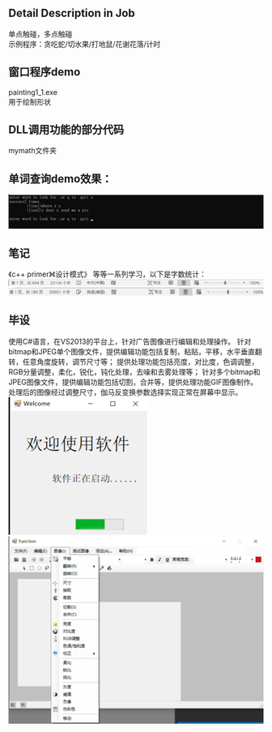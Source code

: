 ## Detail Description in Job
单点触碰，多点触碰     
示例程序：贪吃蛇/切水果/打地鼠/花谢花落/计时  

## 窗口程序demo
painting1_1.exe  
用于绘制形状

## DLL调用功能的部分代码
mymath文件夹  

## 单词查询demo效果：
![](<https://github.com/nanadongdongdong/Code/blob/main/CADDAADDimg/CADDADDimg.png>)

## 笔记
《c++ primer》《设计模式》 等等一系列学习，以下是字数统计：
![](<https://github.com/nanadongdongdong/Code/blob/main/CountCADDCADDimg/count1.png>)
![](<https://github.com/nanadongdongdong/Code/blob/main/CountCADDCADDimg/countCADDADD.png>)

## 毕设
使用C#语言，在VS2013的平台上，针对广告图像进行编辑和处理操作。
针对bitmap和JPEG单个图像文件，提供编辑功能包括复制，粘贴，平移，水平垂直翻转，任意角度旋转，调节尺寸等；
提供处理功能包括亮度，对比度，色调调整，RGB分量调整，柔化，锐化，钝化处理，去噪和去雾处理等；
针对多个bitmap和JPEG图像文件，提供编辑功能包括切割，合并等，提供处理功能GIF图像制作。
处理后的图像经过调整尺寸，伽马反变换参数选择实现正常在屏幕中显示。
![](<https://github.com/nanadongdongdong/Code/blob/main/congratulation/wonderful.png>)
![](<https://github.com/nanadongdongdong/Code/blob/main/congratulation/wonderful1.png>)

